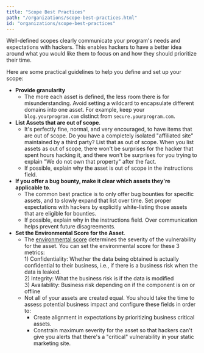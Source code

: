 ```yaml
---
title: "Scope Best Practices"
path: "/organizations/scope-best-practices.html"
id: "organizations/scope-best-practices"
---
```


Well-defined scopes clearly communicate your program's needs and expectations with hackers. This enables hackers to have a better idea around what you would like them to focus on and how they should prioritize their time.

Here are some practical guidelines to help you define and set up your scope:

* **Provide granularity**
  * The more each asset is defined, the less room there is for misunderstanding. Avoid setting a wildcard to encapsulate different domains into one asset. For example, keep your `blog.yourprogram.com` distinct from `secure.yourprogram.com`.
* **List Assets that are out of scope**.
  * It's perfectly fine, normal, and very encouraged, to have items that are out of scope. Do you have a completely isolated "affiliated site" maintained by a third party? List that as out of scope. When you list assets as out of scope, there won't be surprises for the hacker that spent hours hacking it, and there won't be surprises for you trying to explain "We do not own that property" after the fact.
  * If possible, explain why the asset is out of scope in the instructions field.
* **If you offer a bug bounty, make it clear which assets they're applicable to**.
  * The common best practice is to only offer bug bounties for specific assets, and to slowly expand that list over time. Set proper expectations with hackers by explicitly white-listing those assets that are eligible for bounties.
  * If possible, explain why in the instructions field. Over communication helps prevent future disagreements. 
* **Set the Environmental Score for the Asset**.
  * The [environmental score](environmental-score.html) determines the severity of the vulnerability for the asset. You can set the environmental score for these 3 metrics: <br>1) Confidentiality: Whether the data being obtained is actually confidential to their business, i.e., if there is a business risk when the data is leaked.<br>2) Integrity: What the business risk is if the data is modified <br>3) Availability: Business risk depending on if the component is on or offline
  * Not all of your assets are created equal. You should take the time to assess potential business impact and configure these fields in order to:
      * Create alignment in expectations by prioritizing business critical assets.
      * Constrain maximum severity for the asset so that hackers can't give you alerts that there's a "critical" vulnerability in your static marketing site.
